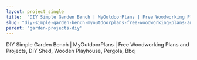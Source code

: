 ```yaml
---
layout: project_single
title:  "DIY Simple Garden Bench | MyOutdoorPlans | Free Woodworking Plans and Projects, DIY Shed, Wooden Playhouse, Pergola, Bbq"
slug: "diy-simple-garden-bench-myoutdoorplans-free-woodworking-plans-and-projects-diy-shed-wooden-playhouse-pergola"
parent: "garden-projects-diy"
---
```

DIY Simple Garden Bench | MyOutdoorPlans | Free Woodworking Plans and Projects, DIY Shed, Wooden Playhouse, Pergola, Bbq